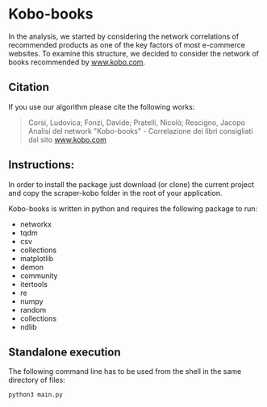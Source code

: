 # Kobo-books

In the analysis, we started by considering the network correlations of recommended products as one of the key factors of most e-commerce websites. To examine this structure, we decided to consider the network of books recommended by www.kobo.com.


## Citation
If you use our algorithm please cite the following works:

>Corsi, Ludovica; Fonzi, Davide; Pratelli, Nicolò; Rescigno, Jacopo
>Analisi del network "Kobo-books" - Correlazione dei libri consigliati dal sito www.kobo.com

## Instructions:

In order to install the package just download (or clone) the current project and copy the scraper-kobo folder in the root of your application.

Kobo-books is written in python and requires the following package to run:

- networkx
- tqdm
- csv
- collections
- matplotlib
- demon
- community
- itertools
- re
- numpy
- random
- collections
- ndlib 

## Standalone execution
The following command line has to be used from the shell in the same directory of files:


    python3 main.py
    



